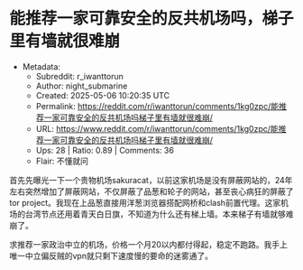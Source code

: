 # 能推荐一家可靠安全的反共机场吗，梯子里有墙就很难崩

- Metadata:
  - Subreddit: r_iwanttorun
  - Author: night_submarine
  - Created: 2025-05-06 10:20:35 UTC
  - Permalink: https://reddit.com/r/iwanttorun/comments/1kg0zpc/能推荐一家可靠安全的反共机场吗梯子里有墙就很难崩/
  - URL: https://www.reddit.com/r/iwanttorun/comments/1kg0zpc/能推荐一家可靠安全的反共机场吗梯子里有墙就很难崩/
  - Ups: 28 | Ratio: 0.89 | Comments: 36
  - Flair: 不懂就问


首先先曝光一下一个贵物机场sakuracat，以前这家机场是没有屏蔽网站的，24年左右突然增加了屏蔽网站，不仅屏蔽了品葱和轮子的网站，甚至丧心病狂的屏蔽了tor
project。我现在上品葱直接用洋葱浏览器搭配网桥和clash前置代理。这家机场的台湾节点还用着青天白日旗，不知道为什么还有梯上墙。本来梯子有墙就够难崩了。

求推荐一家政治中立的机场，价格一个月20以内都付得起，稳定不跑路。我手上唯一中立偏反贼的vpn就只剩下速度慢的要命的迷雾通了。

